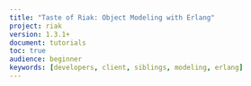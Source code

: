 ```yaml
---
title: "Taste of Riak: Object Modeling with Erlang"
project: riak
version: 1.3.1+
document: tutorials
toc: true
audience: beginner
keywords: [developers, client, siblings, modeling, erlang]
---
```

